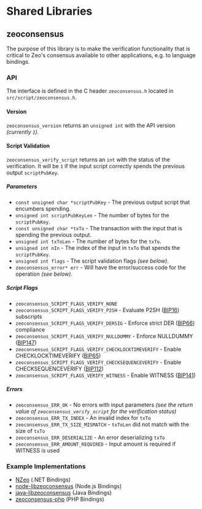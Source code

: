 Shared Libraries
================

## zeoconsensus

The purpose of this library is to make the verification functionality that is critical to Zeo's consensus available to other applications, e.g. to language bindings.

### API

The interface is defined in the C header `zeoconsensus.h` located in `src/script/zeoconsensus.h`.

#### Version

`zeoconsensus_version` returns an `unsigned int` with the API version *(currently `1`)*.

#### Script Validation

`zeoconsensus_verify_script` returns an `int` with the status of the verification. It will be `1` if the input script correctly spends the previous output `scriptPubKey`.

##### Parameters
- `const unsigned char *scriptPubKey` - The previous output script that encumbers spending.
- `unsigned int scriptPubKeyLen` - The number of bytes for the `scriptPubKey`.
- `const unsigned char *txTo` - The transaction with the input that is spending the previous output.
- `unsigned int txToLen` - The number of bytes for the `txTo`.
- `unsigned int nIn` - The index of the input in `txTo` that spends the `scriptPubKey`.
- `unsigned int flags` - The script validation flags *(see below)*.
- `zeoconsensus_error* err` - Will have the error/success code for the operation *(see below)*.

##### Script Flags
- `zeoconsensus_SCRIPT_FLAGS_VERIFY_NONE`
- `zeoconsensus_SCRIPT_FLAGS_VERIFY_P2SH` - Evaluate P2SH ([BIP16](https://github.com/zeo/bips/blob/master/bip-0016.mediawiki)) subscripts
- `zeoconsensus_SCRIPT_FLAGS_VERIFY_DERSIG` - Enforce strict DER ([BIP66](https://github.com/zeo/bips/blob/master/bip-0066.mediawiki)) compliance
- `zeoconsensus_SCRIPT_FLAGS_VERIFY_NULLDUMMY` - Enforce NULLDUMMY ([BIP147](https://github.com/zeo/bips/blob/master/bip-0147.mediawiki))
- `zeoconsensus_SCRIPT_FLAGS_VERIFY_CHECKLOCKTIMEVERIFY` - Enable CHECKLOCKTIMEVERIFY ([BIP65](https://github.com/zeo/bips/blob/master/bip-0065.mediawiki))
- `zeoconsensus_SCRIPT_FLAGS_VERIFY_CHECKSEQUENCEVERIFY` - Enable CHECKSEQUENCEVERIFY ([BIP112](https://github.com/zeo/bips/blob/master/bip-0112.mediawiki))
- `zeoconsensus_SCRIPT_FLAGS_VERIFY_WITNESS` - Enable WITNESS ([BIP141](https://github.com/zeo/bips/blob/master/bip-0141.mediawiki))

##### Errors
- `zeoconsensus_ERR_OK` - No errors with input parameters *(see the return value of `zeoconsensus_verify_script` for the verification status)*
- `zeoconsensus_ERR_TX_INDEX` - An invalid index for `txTo`
- `zeoconsensus_ERR_TX_SIZE_MISMATCH` - `txToLen` did not match with the size of `txTo`
- `zeoconsensus_ERR_DESERIALIZE` - An error deserializing `txTo`
- `zeoconsensus_ERR_AMOUNT_REQUIRED` - Input amount is required if WITNESS is used

### Example Implementations
- [NZeo](https://github.com/NicolasDorier/NZeo/blob/master/NZeo/Script.cs#L814) (.NET Bindings)
- [node-libzeoconsensus](https://github.com/bitpay/node-libzeoconsensus) (Node.js Bindings)
- [java-libzeoconsensus](https://github.com/dexX7/java-libzeoconsensus) (Java Bindings)
- [zeoconsensus-php](https://github.com/Bit-Wasp/zeoconsensus-php) (PHP Bindings)
